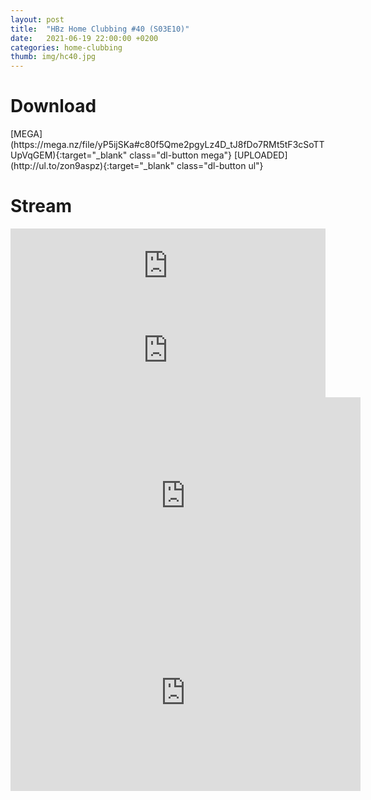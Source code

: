 ```yaml
---
layout: post
title:  "HBz Home Clubbing #40 (S03E10)"
date:   2021-06-19 22:00:00 +0200
categories: home-clubbing
thumb: img/hc40.jpg
---
```

<h1>Download</h1>
[MEGA](https://mega.nz/file/yP5ijSKa#c80f5Qme2pgyLz4D_tJ8fDo7RMt5tF3cSoTTUpVqGEM){:target="_blank" class="dl-button mega"}
[UPLOADED](http://ul.to/zon9aspz){:target="_blank" class="dl-button ul"}

<h1>Stream</h1>
<iframe width="100%" height="120" src="https://www.mixcloud.com/widget/iframe/?hide_cover=1&feed=%2FHBz_Archive%2F19062021-hbz-home-clubbing-40-s03e10-reup%2F" frameborder="0" ></iframe>

<iframe scrolling="no" id="hearthis_at_track_6015562" width="100%" height="150" src="https://app.hearthis.at/embed/6015562/transparent_black/?hcolor=&color=&style=2&block_size=2&block_space=1&background=1&waveform=0&cover=0&autoplay=0&css=" frameborder="0" allowtransparency allow="autoplay"><p>Listen to <a href="https://hearthis.at/hbzarchive/hc40/" target="_blank"> HBz Home Clubbing #40 (S03E10)</a> <span>by</span><a href="https://hearthis.at/hbzarchive/" target="_blank" >HBz_Archive</a> <span>on</span> <a href="https://hearthis.at/" target="_blank">hearthis.at</a></p></iframe>

<!--<iframe id="lbry-iframe" width="560" height="315" src="https://odysee.com/$/embed/hc39/b8b7492b10eb6180d1fd92bc2f92ecffd2a9b795?r=DgzV1r6o8wsmEEG4g96yVhvmv6p27qo2" allowfullscreen></iframe>-->

<iframe src="https://vivo.sx/embed/64c557d546" width="560" height="315" scrolling="no" frameborder="0" allowfullscreen></iframe>

<iframe src="https://voe.sx/e/hew4pn0d410q" width="560" height="315" scrolling="no" frameborder="0" allowfullscreen></iframe>